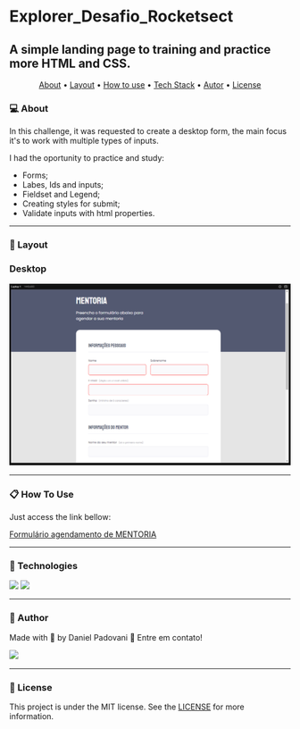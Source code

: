# Explorer_Desafio_Rocketsect

## A simple landing page to training and practice more HTML and CSS.

<p align="center">
	<a href="#computer-about">About</a> •
 	<a href="#art-layout">Layout</a> • 
 	<a href="#clipboard-how-to-use">How to use</a> • 
 	<a href="#rocket-technologies">Tech Stack</a> • 
 	<a href="#dart-author">Autor</a> • 
 	<a href="#memo-license">License</a>
</p>

### :computer: About

In this challenge, it was requested to create a desktop form, the main focus it's to work with multiple types of inputs.

I had the oportunity to practice and study:
*	Forms;
*	Labes, Ids and inputs;
*	Fieldset and Legend;
* Creating styles for submit;
* Validate inputs with html properties.


---

### :art: Layout

### Desktop

<p align="center">
	<img alt="desktop version of website" src="./images/desktop.png" width="600px">
</p>

---

### :clipboard: How To Use

Just access the link bellow:

<a href="https://dan-padovani.github.io/Explorer_projeto04_Formularios/" target="_blank">Formulário agendamento de MENTORIA</a>

---

### :rocket: Technologies

<img src="https://img.shields.io/badge/HTML5-E34F26?style=for-the-badge&logo=html5&logoColor=white">
<img src="https://img.shields.io/badge/CSS3-1572B6?style=for-the-badge&logo=css3&logoColor=white">

---

### :dart: Author

<p>
	Made with &#128150 by Daniel Padovani &#128075 Entre em contato! 	
</p>
<div>
  <a href="https://www.linkedin.com/in/daniel-padovani/" target="_blank">
    <img src="https://img.shields.io/badge/LinkedIn-0077B5?style=for-the-badge&logo=linkedin&logoColor=white">
  </a>  
</div>

---

### :memo: License

This project is under the MIT license. See the [LICENSE](LICENSE) for more information.
